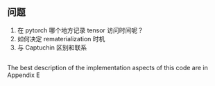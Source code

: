 
## 问题
1. 在 pytorch 哪个地方记录 tensor 访问时间呢？
2. 如何决定 rematerialization 时机
3. 与 Captuchin 区别和联系

## 

The best description of the implementation aspects of this code are in Appendix E
    
